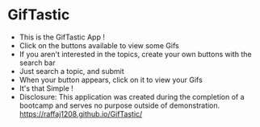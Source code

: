 # GifTastic
* This is the GifTastic App !
* Click on the buttons available to view some Gifs
* If you aren't interested in the topics, create your own buttons with the search bar
* Just search a topic, and submit
* When your button appears, click on it to view your Gifs
* It's that Simple !
* Disclosure: This application was created during the completion of a bootcamp and serves no purpose outside of demonstration.
https://raffaj1208.github.io/GifTastic/
